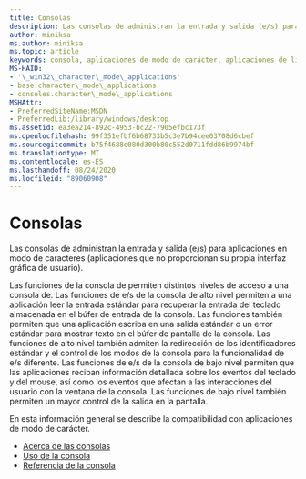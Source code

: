 ```yaml
---
title: Consolas
description: Las consolas de administran la entrada y salida (e/s) para aplicaciones en modo de caracteres (aplicaciones que no proporcionan su propia interfaz gráfica de usuario).
author: miniksa
ms.author: miniksa
ms.topic: article
keywords: consola, aplicaciones de modo de carácter, aplicaciones de línea de comandos, aplicaciones de terminal, API de consola
MS-HAID:
- '\_win32\_character\_mode\_applications'
- base.character\_mode\_applications
- consoles.character\_mode\_applications
MSHAttr:
- PreferredSiteName:MSDN
- PreferredLib:/library/windows/desktop
ms.assetid: ea3ea214-892c-4953-bc22-7905efbc173f
ms.openlocfilehash: 99f351efbf6b68733b5c3e7b94cee03708d6cbef
ms.sourcegitcommit: b75f4688e080d300b80c552d0711fdd86b9974bf
ms.translationtype: MT
ms.contentlocale: es-ES
ms.lasthandoff: 08/24/2020
ms.locfileid: "89060908"
---
```

# <a name="consoles"></a>Consolas


Las consolas de administran la entrada y salida (e/s) para aplicaciones en modo de caracteres (aplicaciones que no proporcionan su propia interfaz gráfica de usuario).

Las funciones de la consola de permiten distintos niveles de acceso a una consola de. Las funciones de e/s de la consola de alto nivel permiten a una aplicación leer la entrada estándar para recuperar la entrada del teclado almacenada en el búfer de entrada de la consola. Las funciones también permiten que una aplicación escriba en una salida estándar o un error estándar para mostrar texto en el búfer de pantalla de la consola. Las funciones de alto nivel también admiten la redirección de los identificadores estándar y el control de los modos de la consola para la funcionalidad de e/s diferente. Las funciones de e/s de la consola de bajo nivel permiten que las aplicaciones reciban información detallada sobre los eventos del teclado y del mouse, así como los eventos que afectan a las interacciones del usuario con la ventana de la consola. Las funciones de bajo nivel también permiten un mayor control de la salida en la pantalla.

En esta información general se describe la compatibilidad con aplicaciones de modo de carácter.

- [Acerca de las consolas](about-character-mode-applications.md)
- [Uso de la consola](using-the-console.md)
- [Referencia de la consola](console-reference.md)

 

 




